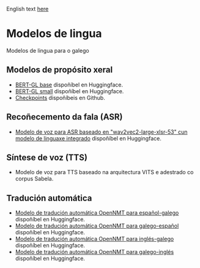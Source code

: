 English text [here](https://github.com/proxectonos/language-models/blob/main/README_English.md)
# Modelos de lingua
Modelos de lingua para o galego

## Modelos de propósito xeral
+ [BERT-GL base](https://huggingface.co/marcosgg/bert-base-gl-cased) dispoñíbel en Huggingface.
+ [BERT-GL small](https://huggingface.co/marcosgg/bert-small-gl-cased) dispoñíbel en Huggingface. 
+ [Checkpoints](https://github.com/marcospln/galician_bert_checkpoints) dispoñíbeis en Github.

## Recoñecemento da fala (ASR)
+ [Modelo de voz para ASR baseado en "wav2vec2-large-xlsr-53" cun modelo de linguaxe integrado](https://huggingface.co/proxectonos/wav2vec2-large-xlsr-53-galician-with-lm) dispoñíbel en Huggingface.

## Síntese de voz (TTS)
+ Modelo de voz para TTS baseado na arquitectura VITS e adestrado co corpus Sabela.

## Tradución automática
+ [Modelo de tradución automática OpenNMT para español-galego](https://huggingface.co/proxectonos/NOS-MT-OpenNMT-es-gl) dispoñíbel en Huggingface.
+ [Modelo de tradución automática OpenNMT para galego-español](https://huggingface.co/proxectonos/NOS-MT-OpenNMT-gl-es) dispoñíbel en Huggingface.
+ [Modelo de tradución automática OpenNMT para inglés-galego](https://huggingface.co/proxectonos/NOS_MT-OpenNMT-en-gl) dispoñíbel en Huggingface.
+ [Modelo de tradución automática OpenNMT para galego-inglés](https://huggingface.co/proxectonos/NOS_MT-OpenNMT-gl-en) dispoñíbel en Huggingface.
